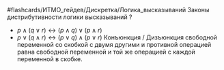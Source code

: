 #flashcards/ИТМО_гейдев/Дискретка/Логика_высказываний
Законы дистрибутивности логики высказываний
?
 - $p \wedge (q \vee r) \leftrightarrow (p \wedge q) \vee (p \wedge r)$
 - $p \vee (q \wedge r) \leftrightarrow (p \vee q) \wedge (p \vee r)$
Конъюнкция / Дизъюнкция свободной переменной со скобкой с двумя другими и противной операцией равна свободной переменной и той же операцией с каждой переменной в скобке.
